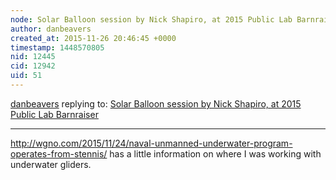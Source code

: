 ```yaml
---
node: Solar Balloon session by Nick Shapiro, at 2015 Public Lab Barnraiser
author: danbeavers
created_at: 2015-11-26 20:46:45 +0000
timestamp: 1448570805
nid: 12445
cid: 12942
uid: 51
---
```




[danbeavers](../profile/danbeavers) replying to: [Solar Balloon session by Nick Shapiro, at 2015 Public Lab Barnraiser](../notes/patcoyle/11-25-2015/solar-ballon-session-by-nick-shapiro-at-2015-pub-lab-barnraiser)

----
http://wgno.com/2015/11/24/naval-unmanned-underwater-program-operates-from-stennis/  has a little information on where I was working with underwater gliders.